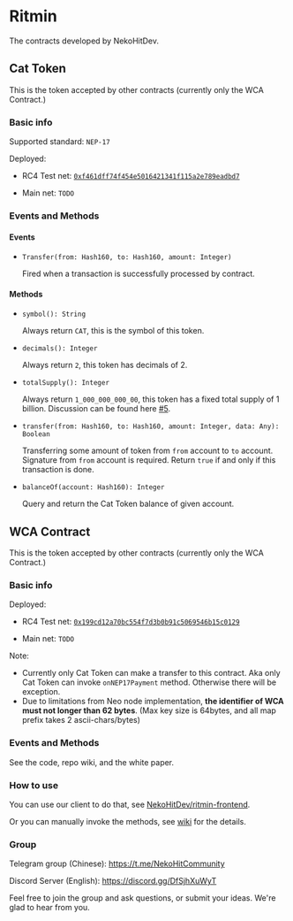 # Ritmin

The contracts developed by NekoHitDev.

## Cat Token

This is the token accepted by other contracts (currently only the WCA Contract.)

### Basic info

Supported standard: `NEP-17`

Deployed: 

+ RC4 Test net: [`0xf461dff74f454e5016421341f115a2e789eadbd7`](https://neo3.testnet.neotube.io/contract/0xf461dff74f454e5016421341f115a2e789eadbd7)

+ Main net: `TODO`

### Events and Methods

#### Events

+ `Transfer(from: Hash160, to: Hash160, amount: Integer)`

  Fired when a transaction is successfully processed by contract.

#### Methods

+ `symbol(): String`

  Always return `CAT`, this is the symbol of this token.

+ `decimals(): Integer`

  Always return `2`, this token has decimals of 2.

+ `totalSupply(): Integer`

  Always return `1_000_000_000_00`, this token has a fixed total supply of 1 billion. Discussion can be found here [#5](https://github.com/NekoHitDev/Ritmin/issues/5).

+ `transfer(from: Hash160, to: Hash160, amount: Integer, data: Any): Boolean`

  Transferring some amount of token from `from` account to `to` account. Signature from `from` account is required. Return `true` if and only if this transaction is done.

+ `balanceOf(account: Hash160): Integer`

  Query and return the Cat Token balance of given account.

## WCA Contract

This is the token accepted by other contracts (currently only the WCA Contract.)

### Basic info

Deployed: 

+ RC4 Test net: [`0x199cd12a70bc554f7d3b0b91c5069546b15c0129`](https://neo3.testnet.neotube.io/contract/0x199cd12a70bc554f7d3b0b91c5069546b15c0129)

+ Main net: `TODO`

Note: 

+ Currently only Cat Token can make a transfer to this contract. Aka only Cat Token can invoke `onNEP17Payment` method. Otherwise there will be exception.
+ Due to limitations from Neo node implementation, **the identifier of WCA must not longer than 62 bytes**. (Max key size is 64bytes, and all map prefix takes 2 ascii-chars/bytes)

### Events and Methods

See the code, repo wiki, and the white paper.

### How to use

You can use our client to do that, see [NekoHitDev/ritmin-frontend](https://github.com/NekoHitDev/ritmin-frontend).

Or you can manually invoke the methods, see [wiki](https://github.com/NekoHitDev/Ritmin/wiki) for the details.

### Group

Telegram group (Chinese): https://t.me/NekoHitCommunity

Discord Server (English): https://discord.gg/DfSjhXuWyT



Feel free to join the group and ask questions, or submit your ideas. We're glad to hear from you.
